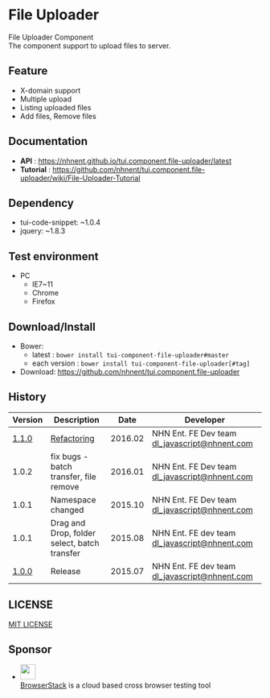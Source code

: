 File Uploader
===============
File Uploader Component<br>
The component support to upload files to server.

## Feature
* X-domain support
* Multiple upload
* Listing uploaded files
* Add files, Remove files

## Documentation
* **API** : https://nhnent.github.io/tui.component.file-uploader/latest
* **Tutorial** : https://github.com/nhnent/tui.component.file-uploader/wiki/File-Uploader-Tutorial

## Dependency
* tui-code-snippet: ~1.0.4
* jquery: ~1.8.3

## Test environment
* PC
	* IE7~11
    * Chrome
    * Firefox

## Download/Install
* Bower:
   * latest : `bower install tui-component-file-uploader#master`
   * each version : `bower install tui-component-file-uploader[#tag]`
* Download: https://github.com/nhnent/tui.component.file-uploader

## History
| Version | Description | Date | Developer |
| ---- | ---- | ---- | ---- |
| [1.1.0](http://nhnent.github.io/tui.component.file-uploader/1.1.0/) | [Refactoring](https://github.com/nhnent/tui.component.file-uploader/releases/tag/1.1.0) | 2016.02 | NHN Ent. FE Dev team <dl_javascript@nhnent.com> | 
| 1.0.2 | fix bugs - batch transfer, file remove | 2016.01 | NHN Ent. FE Dev team <dl_javascript@nhnent.com> |
| 1.0.1 | Namespace changed | 2015.10 | NHN Ent. FE Dev team <dl_javascript@nhnent.com> |
| 1.0.1 | Drag and Drop, folder select, batch transfer | 2015.08 | NHN Ent. FE dev team <dl_javascript@nhnent.com> |
| [1.0.0](http://nhnent.github.io/tui.component.file-uploader/1.0.0/) | Release | 2015.07 | NHN Ent. FE dev team <dl_javascript@nhnent.com> |

## LICENSE
[MIT LICENSE](LICENSE)

## Sponsor
* <img src="https://cloud.githubusercontent.com/assets/12269563/12287774/8cf4d2c0-ba12-11e5-9fa8-0a9c452cca05.png" height="30"><br>
 [BrowserStack](https://www.browserstack.com/) is a cloud based cross browser testing tool

